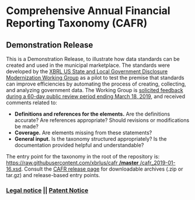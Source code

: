 # Comprehensive Annual Financial Reporting Taxonomy (CAFR)
## Demonstration Release

This is a Demonstration Release, to illustrate how data standards can be created and used in the municipal marketplace. The standards were developed by the [XBRL US State and Local Government Disclosure Modernization Working Group](https://xbrl.us/cafr) as a pilot to test the premise that standards can improve efficiencies by automating the process of creating, collecting, and analyzing government data. The Working Group is [solicited feedback during a 60-day public review period ending March 18, 2019](https://xbrl.us/cafr-demo), and received comments related to:

-  **Definitions and references for the elements.** Are the definitions accurate? Are references appropriate? Should revisions or modifications be made?
-  **Coverage.** Are elements missing from these statements?
-  **General input.** Is the taxonomy structured appropriately? Is the documentation provided helpful and understandable?

The entry point for the taxonomy in the root of the repository is: [https://raw.githubusercontent.com/xbrlus/cafr **/master** /cafr_2019-01-16.xsd](https://raw.githubusercontent.com/xbrlus/cafr/master/cafr_2019-01-16.xsd). Consult the [CAFR release page](https://github.com/xbrlus/cafr/releases) for downloadable archives (.zip or tar.gz) and release-based entry points.

### [Legal notice](https://xbrl.us/cafr_legal) || [Patent Notice](https://xbrl.us/patent-notice)
